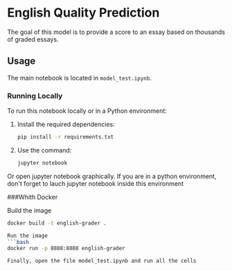 # English Quality Prediction

The goal of this model is to provide a score to an essay based on thousands of graded essays.

## Usage

The main notebook is located in `model_test.ipynb`.

### Running Locally

To run this notebook locally or in a Python environment:

1. Install the required dependencies:
   
   ```bash
   pip install -r requirements.txt

2. Use the command:

   ```bash
   jupyter notebook

Or open jupyter notebook graphically.
If you are in a python environment, don't forget to lauch jupyter notebook inside this environment


###Whith Docker

Build the image

   ```bash
   docker build -t english-grader .

Run the image
   ```bash
   docker run -p 8888:8888 english-grader

Finally, open the file model_test.ipynb and run all the cells
